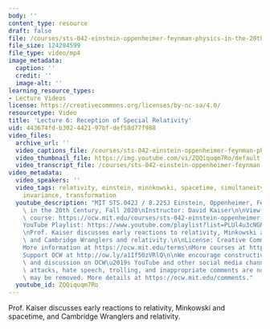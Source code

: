 ```yaml
---
body: ''
content_type: resource
draft: false
file: /courses/sts-042-einstein-oppenheimer-feynman-physics-in-the-20th-century-fall-2020/ocw_8225_sts042_lecture06_2020sep23_360p_16_9.mp4
file_size: 124284599
file_type: video/mp4
image_metadata:
  caption: ''
  credit: ''
  image-alt: ''
learning_resource_types:
- Lecture Videos
license: https://creativecommons.org/licenses/by-nc-sa/4.0/
resourcetype: Video
title: 'Lecture 6: Reception of Special Relativity'
uid: 443674fd-b302-4421-97bf-def58d77f988
video_files:
  archive_url: ''
  video_captions_file: /courses/sts-042-einstein-oppenheimer-feynman-physics-in-the-20th-century-fall-2020/1_cenLChdLfDKFmIHyl9SXv-vjUYviVOk_transcript.webvtt
  video_thumbnail_file: https://img.youtube.com/vi/ZQQiquqm7Ro/default.jpg
  video_transcript_file: /courses/sts-042-einstein-oppenheimer-feynman-physics-in-the-20th-century-fall-2020/1_cenLChdLfDKFmIHyl9SXv-vjUYviVOk_transcript.pdf
video_metadata:
  video_speakers: ''
  video_tags: relativity, einstein, minnkowski, spacetime, simultaneity, rotation,
    invariance, transformation
  youtube_description: "MIT STS.042J / 8.225J Einstein, Oppenheimer, Feynman: Physics\
    \ in the 20th Century, Fall 2020\nInstructor: David Kaiser\n\nView the complete\
    \ course: https://ocw.mit.edu/courses/sts-042-einstein-oppenheimer-feynman-physics-in-the-20th-century-fall-2020\n\
    YouTube Playlist: https://www.youtube.com/playlist?list=PLUl4u3cNGP63bAfjGas3TuA4ZCPUtN6Xf\n\
    \nProf. Kaiser discusses early reactions to relativity, Minkowski and spacetime,\
    \ and Cambridge Wranglers and relativity.\n\nLicense: Creative Commons BY-NC-SA\n\
    More information at https://ocw.mit.edu/terms\nMore courses at https://ocw.mit.edu\n\
    Support OCW at http://ow.ly/a1If50zVRlQ\n\nWe encourage constructive comments\
    \ and discussion on OCW\u2019s YouTube and other social media channels. Personal\
    \ attacks, hate speech, trolling, and inappropriate comments are not allowed and\
    \ may be removed. More details at https://ocw.mit.edu/comments."
  youtube_id: ZQQiquqm7Ro
---
```

Prof. Kaiser discusses early reactions to relativity, Minkowski and spacetime, and Cambridge Wranglers and relativity.